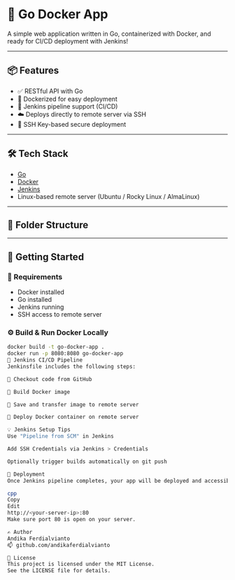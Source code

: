# 🚀 Go Docker App

A simple web application written in Go, containerized with Docker, and ready for CI/CD deployment with Jenkins!

---

## 📦 Features

- ✅ RESTful API with Go
- 🐳 Dockerized for easy deployment
- 🔁 Jenkins pipeline support (CI/CD)
- ☁️ Deploys directly to remote server via SSH
- 🔐 SSH Key-based secure deployment

---

## 🛠️ Tech Stack

- [Go](https://golang.org/)
- [Docker](https://www.docker.com/)
- [Jenkins](https://www.jenkins.io/)
- Linux-based remote server (Ubuntu / Rocky Linux / AlmaLinux)

---

## 🚧 Folder Structure
---

## 🚀 Getting Started

### 🔧 Requirements

- Docker installed
- Go installed
- Jenkins running
- SSH access to remote server

### ⚙️ Build & Run Docker Locally

```bash
docker build -t go-docker-app .
docker run -p 8080:8080 go-docker-app
🤖 Jenkins CI/CD Pipeline
Jenkinsfile includes the following steps:

🧾 Checkout code from GitHub

🐳 Build Docker image

💾 Save and transfer image to remote server

🚀 Deploy Docker container on remote server

💡 Jenkins Setup Tips
Use "Pipeline from SCM" in Jenkins

Add SSH Credentials via Jenkins > Credentials

Optionally trigger builds automatically on git push

📡 Deployment
Once Jenkins pipeline completes, your app will be deployed and accessible at:

cpp
Copy
Edit
http://<your-server-ip>:80
Make sure port 80 is open on your server.

✍️ Author
Andika Ferdialvianto
📫 github.com/andikaferdialvianto

📃 License
This project is licensed under the MIT License.
See the LICENSE file for details.
